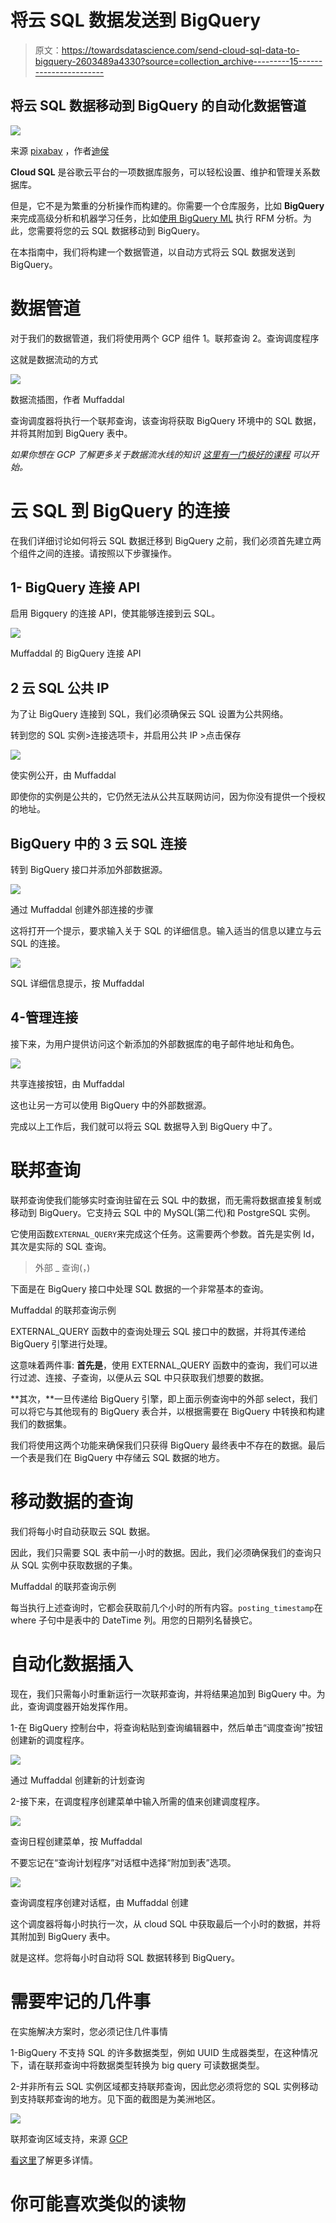 # 将云 SQL 数据发送到 BigQuery

> 原文：<https://towardsdatascience.com/send-cloud-sql-data-to-bigquery-2603489a4330?source=collection_archive---------15----------------------->

## 将云 SQL 数据移动到 BigQuery 的自动化数据管道

![](img/d5f60da9d269ead0cf174aaf4bc1d28b.png)

来源 [pixabay](https://pixabay.com/photos/assassin-spray-injection-fatal-3690300/) ，作者[迪侯](https://pixabay.com/users/dimhou-5987327/)

**Cloud SQL** 是谷歌云平台的一项数据库服务，可以轻松设置、维护和管理关系数据库。

但是，它不是为繁重的分析操作而构建的。你需要一个仓库服务，比如 **BigQuery** 来完成高级分析和机器学习任务，比如[使用 BigQuery ML](/rfm-analysis-using-bigquery-ml-bfaa51b83086) 执行 RFM 分析。为此，您需要将您的云 SQL 数据移动到 BigQuery。

在本指南中，我们将构建一个数据管道，以自动方式将云 SQL 数据发送到 BigQuery。

# 数据管道

对于我们的数据管道，我们将使用两个 GCP 组件
1。联邦查询
2。查询调度程序

这就是数据流动的方式

![](img/5dc409dc175a71eac18c32f5761c057f.png)

数据流插图，作者 Muffaddal

查询调度器将执行一个联邦查询，该查询将获取 BigQuery 环境中的 SQL 数据，并将其附加到 BigQuery 表中。

*如果你想在 GCP 了解更多关于数据流水线的知识* [*这里有一门极好的课程*](https://bit.ly/2X4kefM) *可以开始。*

# 云 SQL 到 BigQuery 的连接

在我们详细讨论如何将云 SQL 数据迁移到 BigQuery 之前，我们必须首先建立两个组件之间的连接。请按照以下步骤操作。

## 1- BigQuery 连接 API

启用 Bigquery 的连接 API，使其能够连接到云 SQL。

![](img/7cacc05ebd42708e593651b1635f6dbd.png)

Muffaddal 的 BigQuery 连接 API

## 2 云 SQL 公共 IP

为了让 BigQuery 连接到 SQL，我们必须确保云 SQL 设置为公共网络。

转到您的 SQL 实例>连接选项卡，并启用公共 IP >点击保存

![](img/0aa43d9390338c66661b0cc5fc84e01a.png)

使实例公开，由 Muffaddal

即使你的实例是公共的，它仍然无法从公共互联网访问，因为你没有提供一个授权的地址。

## BigQuery 中的 3 云 SQL 连接

转到 BigQuery 接口并添加外部数据源。

![](img/b7878a0306e37bfff7d1231e31faca71.png)

通过 Muffaddal 创建外部连接的步骤

这将打开一个提示，要求输入关于 SQL 的详细信息。输入适当的信息以建立与云 SQL 的连接。

![](img/b44f6015700c6ff84783ddc2c0cb167e.png)

SQL 详细信息提示，按 Muffaddal

## 4-管理连接

接下来，为用户提供访问这个新添加的外部数据库的电子邮件地址和角色。

![](img/4b77a3782949685066023d6f459203c2.png)

共享连接按钮，由 Muffaddal

这也让另一方可以使用 BigQuery 中的外部数据源。

完成以上工作后，我们就可以将云 SQL 数据导入到 BigQuery 中了。

# 联邦查询

联邦查询使我们能够实时查询驻留在云 SQL 中的数据，而无需将数据直接复制或移动到 BigQuery。它支持云 SQL 中的 MySQL(第二代)和 PostgreSQL 实例。

它使用函数`EXTERNAL_QUERY`来完成这个任务。这需要两个参数。首先是实例 Id，其次是实际的 SQL 查询。

> 外部 _ 查询(<instance id="">，<sql query="">)</sql></instance>

下面是在 BigQuery 接口中处理 SQL 数据的一个非常基本的查询。

Muffaddal 的联邦查询示例

EXTERNAL_QUERY 函数中的查询处理云 SQL 接口中的数据，并将其传递给 BigQuery 引擎进行处理。

这意味着两件事:
**首先是**，使用 EXTERNAL_QUERY 函数中的查询，我们可以进行过滤、连接、子查询，以便从云 SQL 中只获取我们想要的数据。

**其次，**一旦传递给 BigQuery 引擎，即上面示例查询中的外部 select，我们可以将它与其他现有的 BigQuery 表合并，以根据需要在 BigQuery 中转换和构建我们的数据集。

我们将使用这两个功能来确保我们只获得 BigQuery 最终表中不存在的数据。最后一个表是我们在 BigQuery 中存储云 SQL 数据的地方。

# 移动数据的查询

我们将每小时自动获取云 SQL 数据。

因此，我们只需要 SQL 表中前一小时的数据。因此，我们必须确保我们的查询只从 SQL 实例中获取数据的子集。

Muffaddal 的联邦查询示例

每当执行上述查询时，它都会获取前几个小时的所有内容。`posting_timestamp`在 where 子句中是表中的 DateTime 列。用您的日期列名替换它。

# 自动化数据插入

现在，我们只需每小时重新运行一次联邦查询，并将结果追加到 BigQuery 中。为此，查询调度器开始发挥作用。

1-在 BigQuery 控制台中，将查询粘贴到查询编辑器中，然后单击“调度查询”按钮创建新的调度程序。

![](img/92ed07d489816c7f51d27211773b30a7.png)

通过 Muffaddal 创建新的计划查询

2-接下来，在调度程序创建菜单中输入所需的值来创建调度程序。

![](img/6dcf31cdc4fa0d4cbe33f889a745e3ac.png)

查询日程创建菜单，按 Muffaddal

不要忘记在“查询计划程序”对话框中选择“附加到表”选项。

![](img/d1327086c88a59ae82623c3c42e917ae.png)

查询调度程序创建对话框，由 Muffaddal 创建

这个调度器将每小时执行一次，从 cloud SQL 中获取最后一个小时的数据，并将其附加到 BigQuery 表中。

就是这样。您将每小时自动将 SQL 数据转移到 BigQuery。

# **需要牢记的几件事**

在实施解决方案时，您必须记住几件事情

1-BigQuery 不支持 SQL 的许多数据类型，例如 UUID 生成器类型，在这种情况下，请在联邦查询中将数据类型转换为 big query 可读数据类型。

2-并非所有云 SQL 实例区域都支持联邦查询，因此您必须将您的 SQL 实例移动到支持联邦查询的地方。见下面的截图是为美洲地区。

![](img/3538d3dd0b5413301a96da73c852a49a.png)

联邦查询区域支持，来源 [GCP](https://cloud.google.com/bigquery/docs/cloud-sql-federated-queries#regional-locations)

[看这里](https://cloud.google.com/bigquery/docs/cloud-sql-federated-queries#regional-locations)了解更多详情。

# 你可能喜欢类似的读物

</chaining-multiple-sql-queries-in-bigquery-8498d8885da5>  </automate-data-import-to-google-analytics-471de2c3fc76>  </send-google-analytics-hit-level-data-to-bigquery-5093e2db481b> 